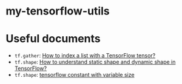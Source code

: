 # my-tensorflow-utils

# Useful documents
* `tf.gather`: [How to index a list with a TensorFlow tensor?](https://stackoverflow.com/questions/41187181/how-to-index-a-list-with-a-tensorflow-tensor)
* `tf.shape`: [How to understand static shape and dynamic shape in TensorFlow?](https://stackoverflow.com/questions/37096225/how-to-understand-static-shape-and-dynamic-shape-in-tensorflow)
* `tf.shape`: [tensorflow constant with variable size](https://stackoverflow.com/questions/35853483/tensorflow-constant-with-variable-size)
